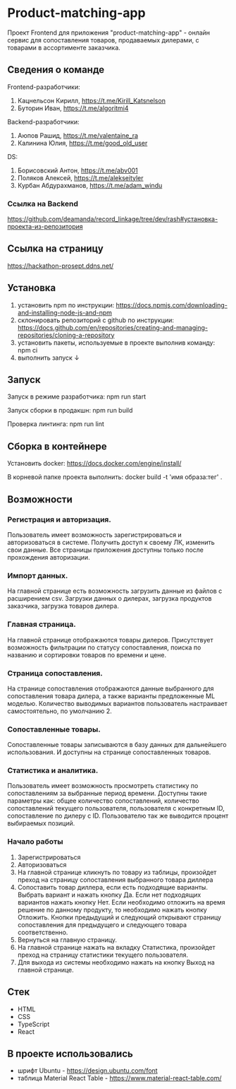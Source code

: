 # Product-matching-app

Проект Frontend для приложения "product-matching-app" - онлайн сервис для сопоставления товаров, продаваемых дилерами, с товарами в ассортименте заказчика.

## Сведения о команде

Frontend-разработчики:

1. Кацнельсон Кирилл, https://t.me/Kirill_Katsnelson
2. Буторин Иван, https://t.me/algoritmi4

Backend-разработчики:

1. Аюпов Рашид, https://t.me/valentaine_ra
2. Калинина Юлия, https://t.me/good_old_user

DS:

1. Борисовский Антон, https://t.me/abv001
2. Поляков Алексей, https://t.me/alekseityler
3. Курбан Абдурахманов, https://t.me/adam_windu

### Ссылка на Backend

https://github.com/deamanda/record_linkage/tree/dev/rash#установка-проекта-из-репозитория

## Ссылка на страницу

https://hackathon-prosept.ddns.net/

## Установка

1. установить npm по инструкции: https://docs.npmjs.com/downloading-and-installing-node-js-and-npm
2. склонировать репозиторий с github по инструкции: https://docs.github.com/en/repositories/creating-and-managing-repositories/cloning-a-repository
3. установить пакеты, используемые в проекте выполнив команду: npm ci
4. выполнить запуск ↓

## Запуск

Запуск в режиме разработчика: npm run start

Запуск сборки в продакшн: npm run build

Проверка линтинга: npm run lint

## Сборка в контейнере

Установить docker: https://docs.docker.com/engine/install/

В корневой папке проекта выполнить: docker build -t 'имя образа:тег' .

## Возможности

### Регистрация и авторизация.

Пользователь имеет возможность зарегистрироваться и авторизоваться в системе. Получить доступ к своему ЛК, изменить свои данные.
Все страницы приложения доступны только после прохождения авторизации.

### Импорт данных.

На главной странице есть возможность загрузить данные из файлов с расширением csv. Загрузки данных о дилерах, загрузка продуктов заказчика, загрузка товаров дилера.

### Главная страница.

На главной странице отображаются товары дилеров. Присутствует возможность фильтрации по статусу сопоставления, поиска по названию и сортировки товаров по времени и цене.

### Страница сопоставления.

На странице сопоставления отображаются данные выбранного для сопоставления товара дилера, а также варианты предложенные ML моделью. Количество выводимых вариантов пользователь настраивает самостоятельно, по умолчанию 2.

### Сопоставленные товары.

Сопоставленные товары записываются в базу данных для дальнейшего использования. И доступны на странице сопоставленных товаров.

### Статистика и аналитика.

Пользователь имеет возможность просмотреть статистику по сопоставлениям за выбранные период времени. Доступны такие параметры как: общее количество сопоставлений, количество сопоставлений текущего пользователя, пользователя с конкретным ID, сопоставление по дилеру с ID. Пользователю так же выводится процент выбираемых позиций.

### Начало работы

1. Зарегистрироваться
2. Авторизоваться
3. На главной странице кликнуть по товару из таблицы, произойдет преход на страницу сопоставления выбранного товара диллера
4. Сопоставить товар диллера, если есть подходящие варианты. Выбрать вариант и нажать кнопку Да. Если нет подходящих вариантов нажать кнопку Нет. Если необходимо отложить на время решение по данному продукту, то необходимо нажать кнопку Отложить.
   Кнопки предыдущий и следующий открывают страницу сопоставления для предыдущего и следующего товара соответственно.
5. Вернуться на главную страницу.
6. На главной странице нажать на вкладку Статистика, произойдет преход на страницу статистики текущего пользователя.
7. Для выхода из системы необходимо нажать на кнопку Выход на главной странице.

## Стек

- HTML
- CSS
- TypeScript
- React

## В проекте использовались

- шрифт Ubuntu - https://design.ubuntu.com/font
- таблица Material React Table - https://www.material-react-table.com/

